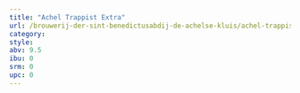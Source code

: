 ```yaml
---
title: "Achel Trappist Extra"
url: /brouwerij-der-sint-benedictusabdij-de-achelse-kluis/achel-trappist-extra/
category: 
style: 
abv: 9.5
ibu: 0
srm: 0
upc: 0
---
```


